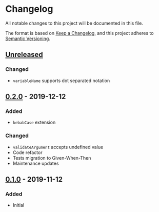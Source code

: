 # Changelog
All notable changes to this project will be documented in this file.

The format is based on [Keep a Changelog](https://keepachangelog.com/en/1.1.0/),
and this project adheres to [Semantic Versioning](https://semver.org/spec/v2.0.0.html).






## [Unreleased]
### Changed
- `variableName` supports dot separated notation



## [0.2.0] - 2019-12-12
### Added
- `kebabCase` extension

### Changed
- `validateArgument` accepts undefined value
- Code refactor
- Tests migration to Given-When-Then
- Maintenance updates



## [0.1.0] - 2019-11-12
### Added
- Initial






[Unreleased]:    https://github.com/absolunet/node-joi/compare/0.2.0...HEAD
[0.2.0]:         https://github.com/absolunet/node-joi/compare/0.1.0...0.2.0
[0.1.0]:         https://github.com/absolunet/node-joi/releases/tag/0.1.0
